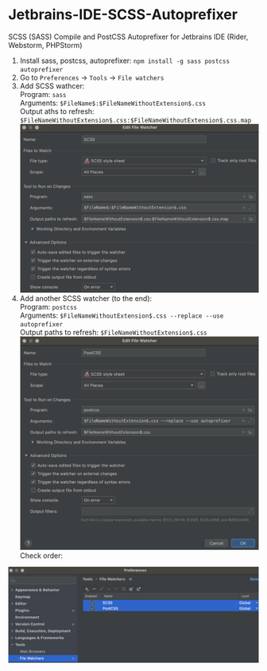 # Jetbrains-IDE-SCSS-Autoprefixer
SCSS (SASS) Compile and PostCSS Autoprefixer for Jetbrains IDE (Rider, Webstorm, PHPStorm) 

1. Install sass, postcss, autoprefixer: `npm install -g sass postcss autoprefixer` <br/>
2. Go to `Preferences` -> `Tools` -> `File watchers` <br/>
3. Add SCSS wathcer: <br/>
Program: `sass` <br/>
Arguments: `$FileName$:$FileNameWithoutExtension$.css` <br/>
Output aths to refresh: `$FileNameWithoutExtension$.css:$FileNameWithoutExtension$.css.map` <br/>
<img width="746" alt="2" src="2.png"> <br/>
4. Add another SCSS watcher (to the end): <br/>
Program: `postcss` <br/>
Arguments: `$FileNameWithoutExtension$.css --replace --use autoprefixer` <br/>
Output paths to refresh: `$FileNameWithoutExtension$.css` <br/>
<img width="746" alt="3" src="3.png"> <br/>
Check order: <br/>
<img width="746" alt="1" src="1.png">
